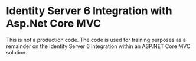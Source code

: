 # Identity Server 6 Integration with Asp.Net Core MVC

This is not a production code. The code is used for training purposes as a remainder on the Identity Server 6 integration within an ASP.NET Core MVC solution.
